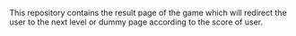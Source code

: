 This repository contains the result page of the game which will redirect the user to the next level or dummy page according to the score of user.
